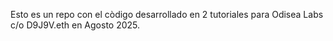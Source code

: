 Esto es un repo con el còdigo desarrollado en 2 tutoriales para Odisea Labs c/o D9J9V.eth en Agosto 2025.

